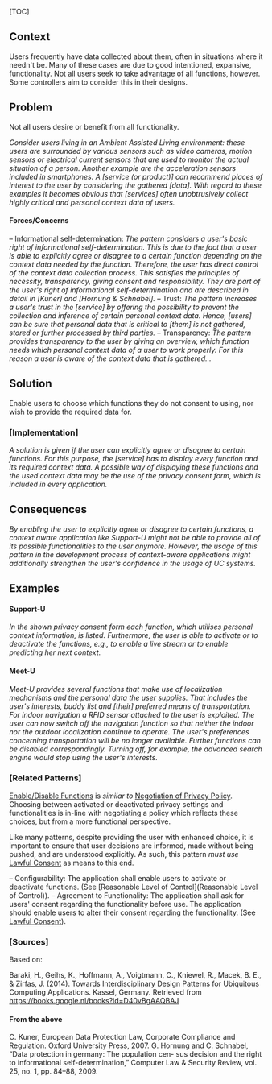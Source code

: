 [TOC]

<!--### [Also Known As]-->
<!-- All other names the pattern is known by.-->



## Context
<!-- The situations in which the pattern may apply.-->

Users frequently have data collected about them, often in situations where it needn't be. Many of these cases are due to good intentioned, expansive, functionality. Not all users seek to take advantage of all functions, however. Some controllers aim to consider this in their designs.

## Problem
<!-- The problem a pattern addresses, including a list of forces describing why a problem might be difficult to solve.-->

Not all users desire or benefit from all functionality.

_Consider users living in an Ambient Assisted Living environment: these users are surrounded by various sensors such as video cameras, motion sensors or electrical current sensors that are used to monitor the actual situation of a person. Another example are the acceleration sensors included in smartphones. A [service (or product)] can recommend places of interest to the user by considering the gathered [data]. With regard to these examples it becomes obvious that [services] often unobtrusively collect highly critical and personal context data of users._

#### Forces/Concerns
– Informational self-determination: _The pattern considers a user's basic right of informational self-determination. This is due to the fact that a user is able to explicitly agree or disagree to a certain function depending on the context data needed by the function. Therefore, the user has direct control of the context data collection process. This satisfies the principles of necessity, transparency, giving consent and responsibility. They are part of the user's right of informational self-determination and are described in detail in [Kuner] and [Hornung & Schnabel]._
– Trust: _The pattern increases a user's trust in the [service] by offering the possibility to prevent the collection and inference of certain personal context data. Hence, [users] can be sure that personal data that is critical to [them] is not gathered, stored or further processed by third parties._
– Transparency: _The pattern provides transparency to the user by giving an overview, which function needs which personal context data of a user to work properly. For this reason a user is aware of the context data that is gathered..._

## Solution
<!-- A concise description of how the pattern addresses the problem.-->

Enable users to choose which functions they do not consent to using, nor wish to provide the required data for.

<!--### [Structure]-->
<!--A detailed specification of the structural aspects of the pattern. A class diagram if applicable.-->



### [Implementation]
<!--Guidelines for implementing the pattern; code fragments; suggested PETS; policy fragments.-->

_A solution is given if the user can explicitly agree or disagree to certain functions. For this purpose, the [service] has to display every function and its required context data. A possible way of displaying these functions and the used context data may be the use of the privacy consent form, which is included in every application._

## Consequences
<!--The advantages (benefits) and disadvantages (liabilities) of applying the pattern.-->

_By enabling the user to explicitly agree or disagree to certain functions, a context aware application like Support-U might not be able to provide all of its possible functionalities to the user anymore. However, the usage of this pattern in the development process of context-aware applications might additionally strengthen the user's confidence in the usage of UC systems._

<!--### [Constraints]-->
<!-- limitations as a consequence of applying the pattern.-->


## Examples
<!--Motivational example to see how the pattern is applied.-->

#### Support-U
_In the shown privacy consent form each function, which utilises personal context information, is listed. Furthermore, the user is able to activate or to deactivate the functions, e.g., to enable a live stream or to enable predicting her next context._

#### Meet-U
_Meet-U provides several functions that make use of localization mechanisms and the personal data the user supplies. That includes the user's interests, buddy list and [their] preferred means of transportation. For indoor navigation a RFID sensor attached to the user is exploited. The user can now switch off the navigation function so that neither the indoor nor the outdoor localization continue to operate. The user's preferences concerning transportation will be no longer available. Further functions can be disabled correspondingly. Turning off, for example, the advanced search engine would stop using the user's interests._

<!--### [Known Uses]-->
<!-- Pointers to various applications of the pattern.-->



<!--## See Also-->
<!-- Any pointers to relevant information, not contained in the subfields below.-->



### [Related Patterns]
<!-- Supporting and conflicting patterns-->

[Enable/Disable Functions](Enable/Disable-Functions) is _similar to_ [Negotiation of Privacy Policy](Negotiation-of-Privacy-Policy). Choosing between activated or deactivated privacy settings and functionalities is in-line with negotiating a policy which reflects these choices, but from a more functional perspective.

Like many patterns, despite providing the user with enhanced choice, it is important to ensure that user decisions are informed, made without being pushed, and are understood explicitly. As such, this pattern _must use_ [Lawful Consent](Lawful-Consent) as means to this end.

– Configurability: The application shall enable users to activate or deactivate functions. (See [Reasonable Level of Control](Reasonable Level of Control)).
– Agreement to Functionality: The application shall ask for users' consent regarding the functionality before use. The application should enable users to alter their consent regarding the functionality. (See [Lawful Consent](Lawful-Consent)).

### [Sources]
<!-- References to the original source of the pattern.-->

Based on:

Baraki, H., Geihs, K., Hoffmann, A., Voigtmann, C., Kniewel, R., Macek, B. E., & Zirfas, J. (2014). Towards Interdisciplinary Design Patterns for Ubiquitous Computing Applications. Kassel, Germany. Retrieved from https://books.google.nl/books?id=D40vBgAAQBAJ

#### From the above
C. Kuner, European Data Protection Law, Corporate Compliance and Regulation. Oxford University Press, 2007.
G. Hornung and C. Schnabel, “Data protection in germany: The population cen- sus decision and the right to informational self-determination,” Computer Law & Security Review, vol. 25, no. 1, pp. 84–88, 2009.

<!--## General Comments-->
<!-- Separate discussion on the pattern.-->



<!--## Tags-->
<!-- User definable descriptors for additional correlation.-->